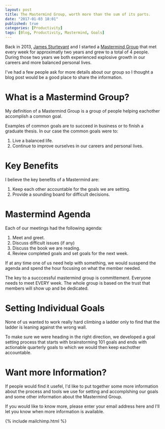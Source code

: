 ```yaml
---
layout: post
title: The Mastermind Group, worth more than the sum of its parts.
date: "2017-01-03 18:01"
published: true
categories: [Productivity]
tags: [Blog, Productivity, Mastermind, Goals]
---
```


Back in 2013, [James Sturtevant](http://www.jamessturtevant.com/) and I started a [Mastermind Group](https://www.google.com/search?q=mastermind+group) that met every week for approximatly two years and grew to a total of 4 people.
During those two years we both experienced explosive growth in our careers and more balanced personal lives. 

I've had a few people ask for more details about our group so I thought a blog post would be a good place to share the information. 

<!--more-->

# What is a Mastermind Group?
My definition of a Mastermind Group is a group of people helping eachother accomplish a common goal. 

Examples of common goals are to succeed in business or to finish a graduate thesis. 
 In our case the common goals were to:

1. Live a balanced life.
2. Continue to improve ourselves in our careers and personal lives.

# Key Benefits
I believe the key benefits of a Mastermind are:

1. Keep each other accountable for the goals we are setting.
2. Provide a sounding board for difficult decisions.


# Mastermind Agenda
Each of our meetings had the following agenda:

1. Meet and greet.
2. Discuss difficult issues (if any)
3. Discuss the book we are reading.
4. Review completed goals and set goals for the next week.

If at any time one of us need help with something, we would susspend the agenda and spend the hour focusing on what the member needed. 

The key to a succcessful mastermind group is committement.  Everyone needs to meet EVERY week.  The whole group is based on the trust that members will show up and be dedicated.


# Setting Individual Goals
None of us wanted to work really hard climbing a ladder only to find that the ladder is leaning against the wrong wall. 

To make sure we were heading in the right direction, we developed a goal setting process that starts with brainstorming 101 goals and ends with actionable quarterly goals to which we would then keep eachother accountable.

# Want more Information?
If people would find it usefel, I'd like to put together some more information about the process and tools we use for setting and accomplshing our goals and some other information about the Mastermind Group. 

If you would like to know more, please enter your email address here and I'll let you know when more information is available.

{% include mailchimp.html %}